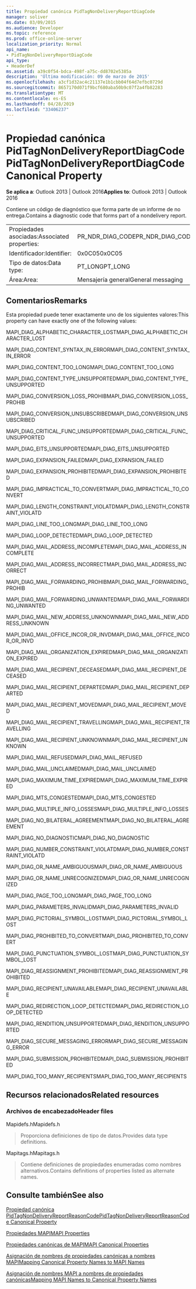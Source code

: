 ```yaml
---
title: Propiedad canónica PidTagNonDeliveryReportDiagCode
manager: soliver
ms.date: 03/09/2015
ms.audience: Developer
ms.topic: reference
ms.prod: office-online-server
localization_priority: Normal
api_name:
- PidTagNonDeliveryReportDiagCode
api_type:
- HeaderDef
ms.assetid: a39c0f54-bdca-498f-a75c-dd8702e5385a
description: 'Última modificación: 09 de marzo de 2015'
ms.openlocfilehash: a3cf1d32ac4c21137e1b1cbb04f64d7efbc0729d
ms.sourcegitcommit: 8657170d071f9bcf680aba50b9c07f2a4fb82283
ms.translationtype: MT
ms.contentlocale: es-ES
ms.lasthandoff: 04/28/2019
ms.locfileid: "33406237"
---
```

# <a name="pidtagnondeliveryreportdiagcode-canonical-property"></a><span data-ttu-id="02cd0-103">Propiedad canónica PidTagNonDeliveryReportDiagCode</span><span class="sxs-lookup"><span data-stu-id="02cd0-103">PidTagNonDeliveryReportDiagCode Canonical Property</span></span>

  
  
<span data-ttu-id="02cd0-104">**Se aplica a**: Outlook 2013 | Outlook 2016</span><span class="sxs-lookup"><span data-stu-id="02cd0-104">**Applies to**: Outlook 2013 | Outlook 2016</span></span> 
  
<span data-ttu-id="02cd0-105">Contiene un código de diagnóstico que forma parte de un informe de no entrega.</span><span class="sxs-lookup"><span data-stu-id="02cd0-105">Contains a diagnostic code that forms part of a nondelivery report.</span></span>
  
|||
|:-----|:-----|
|<span data-ttu-id="02cd0-106">Propiedades asociadas:</span><span class="sxs-lookup"><span data-stu-id="02cd0-106">Associated properties:</span></span>  <br/> |<span data-ttu-id="02cd0-107">PR_NDR_DIAG_CODE</span><span class="sxs-lookup"><span data-stu-id="02cd0-107">PR_NDR_DIAG_CODE</span></span>  <br/> |
|<span data-ttu-id="02cd0-108">Identificador:</span><span class="sxs-lookup"><span data-stu-id="02cd0-108">Identifier:</span></span>  <br/> |<span data-ttu-id="02cd0-109">0x0C05</span><span class="sxs-lookup"><span data-stu-id="02cd0-109">0x0C05</span></span>  <br/> |
|<span data-ttu-id="02cd0-110">Tipo de datos:</span><span class="sxs-lookup"><span data-stu-id="02cd0-110">Data type:</span></span>  <br/> |<span data-ttu-id="02cd0-111">PT_LONG</span><span class="sxs-lookup"><span data-stu-id="02cd0-111">PT_LONG</span></span>  <br/> |
|<span data-ttu-id="02cd0-112">Área:</span><span class="sxs-lookup"><span data-stu-id="02cd0-112">Area:</span></span>  <br/> |<span data-ttu-id="02cd0-113">Mensajería general</span><span class="sxs-lookup"><span data-stu-id="02cd0-113">General messaging</span></span>  <br/> |
   
## <a name="remarks"></a><span data-ttu-id="02cd0-114">Comentarios</span><span class="sxs-lookup"><span data-stu-id="02cd0-114">Remarks</span></span>

<span data-ttu-id="02cd0-115">Esta propiedad puede tener exactamente uno de los siguientes valores:</span><span class="sxs-lookup"><span data-stu-id="02cd0-115">This property can have exactly one of the following values:</span></span>
  
<span data-ttu-id="02cd0-116">MAPI_DIAG_ALPHABETIC_CHARACTER_LOST</span><span class="sxs-lookup"><span data-stu-id="02cd0-116">MAPI_DIAG_ALPHABETIC_CHARACTER_LOST</span></span> 
  
> 
    
<span data-ttu-id="02cd0-117">MAPI_DIAG_CONTENT_SYNTAX_IN_ERROR</span><span class="sxs-lookup"><span data-stu-id="02cd0-117">MAPI_DIAG_CONTENT_SYNTAX_IN_ERROR</span></span> 
  
> 
    
<span data-ttu-id="02cd0-118">MAPI_DIAG_CONTENT_TOO_LONG</span><span class="sxs-lookup"><span data-stu-id="02cd0-118">MAPI_DIAG_CONTENT_TOO_LONG</span></span> 
  
> 
    
<span data-ttu-id="02cd0-119">MAPI_DIAG_CONTENT_TYPE_UNSUPPORTED</span><span class="sxs-lookup"><span data-stu-id="02cd0-119">MAPI_DIAG_CONTENT_TYPE_UNSUPPORTED</span></span> 
  
> 
    
<span data-ttu-id="02cd0-120">MAPI_DIAG_CONVERSION_LOSS_PROHIB</span><span class="sxs-lookup"><span data-stu-id="02cd0-120">MAPI_DIAG_CONVERSION_LOSS_PROHIB</span></span> 
  
> 
    
<span data-ttu-id="02cd0-121">MAPI_DIAG_CONVERSION_UNSUBSCRIBED</span><span class="sxs-lookup"><span data-stu-id="02cd0-121">MAPI_DIAG_CONVERSION_UNSUBSCRIBED</span></span> 
  
> 
    
<span data-ttu-id="02cd0-122">MAPI_DIAG_CRITICAL_FUNC_UNSUPPORTED</span><span class="sxs-lookup"><span data-stu-id="02cd0-122">MAPI_DIAG_CRITICAL_FUNC_UNSUPPORTED</span></span> 
  
> 
    
<span data-ttu-id="02cd0-123">MAPI_DIAG_EITS_UNSUPPORTED</span><span class="sxs-lookup"><span data-stu-id="02cd0-123">MAPI_DIAG_EITS_UNSUPPORTED</span></span> 
  
> 
    
<span data-ttu-id="02cd0-124">MAPI_DIAG_EXPANSION_FAILED</span><span class="sxs-lookup"><span data-stu-id="02cd0-124">MAPI_DIAG_EXPANSION_FAILED</span></span> 
  
> 
    
<span data-ttu-id="02cd0-125">MAPI_DIAG_EXPANSION_PROHIBITED</span><span class="sxs-lookup"><span data-stu-id="02cd0-125">MAPI_DIAG_EXPANSION_PROHIBITED</span></span> 
  
> 
    
<span data-ttu-id="02cd0-126">MAPI_DIAG_IMPRACTICAL_TO_CONVERT</span><span class="sxs-lookup"><span data-stu-id="02cd0-126">MAPI_DIAG_IMPRACTICAL_TO_CONVERT</span></span> 
  
> 
    
<span data-ttu-id="02cd0-127">MAPI_DIAG_LENGTH_CONSTRAINT_VIOLATD</span><span class="sxs-lookup"><span data-stu-id="02cd0-127">MAPI_DIAG_LENGTH_CONSTRAINT_VIOLATD</span></span> 
  
> 
    
<span data-ttu-id="02cd0-128">MAPI_DIAG_LINE_TOO_LONG</span><span class="sxs-lookup"><span data-stu-id="02cd0-128">MAPI_DIAG_LINE_TOO_LONG</span></span> 
  
> 
    
<span data-ttu-id="02cd0-129">MAPI_DIAG_LOOP_DETECTED</span><span class="sxs-lookup"><span data-stu-id="02cd0-129">MAPI_DIAG_LOOP_DETECTED</span></span> 
  
> 
    
<span data-ttu-id="02cd0-130">MAPI_DIAG_MAIL_ADDRESS_INCOMPLETE</span><span class="sxs-lookup"><span data-stu-id="02cd0-130">MAPI_DIAG_MAIL_ADDRESS_INCOMPLETE</span></span> 
  
> 
    
<span data-ttu-id="02cd0-131">MAPI_DIAG_MAIL_ADDRESS_INCORRECT</span><span class="sxs-lookup"><span data-stu-id="02cd0-131">MAPI_DIAG_MAIL_ADDRESS_INCORRECT</span></span> 
  
> 
    
<span data-ttu-id="02cd0-132">MAPI_DIAG_MAIL_FORWARDING_PROHIB</span><span class="sxs-lookup"><span data-stu-id="02cd0-132">MAPI_DIAG_MAIL_FORWARDING_PROHIB</span></span> 
  
> 
    
<span data-ttu-id="02cd0-133">MAPI_DIAG_MAIL_FORWARDING_UNWANTED</span><span class="sxs-lookup"><span data-stu-id="02cd0-133">MAPI_DIAG_MAIL_FORWARDING_UNWANTED</span></span> 
  
> 
    
<span data-ttu-id="02cd0-134">MAPI_DIAG_MAIL_NEW_ADDRESS_UNKNOWN</span><span class="sxs-lookup"><span data-stu-id="02cd0-134">MAPI_DIAG_MAIL_NEW_ADDRESS_UNKNOWN</span></span> 
  
> 
    
<span data-ttu-id="02cd0-135">MAPI_DIAG_MAIL_OFFICE_INCOR_OR_INVD</span><span class="sxs-lookup"><span data-stu-id="02cd0-135">MAPI_DIAG_MAIL_OFFICE_INCOR_OR_INVD</span></span> 
  
> 
    
<span data-ttu-id="02cd0-136">MAPI_DIAG_MAIL_ORGANIZATION_EXPIRED</span><span class="sxs-lookup"><span data-stu-id="02cd0-136">MAPI_DIAG_MAIL_ORGANIZATION_EXPIRED</span></span> 
  
> 
    
<span data-ttu-id="02cd0-137">MAPI_DIAG_MAIL_RECIPIENT_DECEASED</span><span class="sxs-lookup"><span data-stu-id="02cd0-137">MAPI_DIAG_MAIL_RECIPIENT_DECEASED</span></span> 
  
> 
    
<span data-ttu-id="02cd0-138">MAPI_DIAG_MAIL_RECIPIENT_DEPARTED</span><span class="sxs-lookup"><span data-stu-id="02cd0-138">MAPI_DIAG_MAIL_RECIPIENT_DEPARTED</span></span> 
  
> 
    
<span data-ttu-id="02cd0-139">MAPI_DIAG_MAIL_RECIPIENT_MOVED</span><span class="sxs-lookup"><span data-stu-id="02cd0-139">MAPI_DIAG_MAIL_RECIPIENT_MOVED</span></span> 
  
> 
    
<span data-ttu-id="02cd0-140">MAPI_DIAG_MAIL_RECIPIENT_TRAVELLING</span><span class="sxs-lookup"><span data-stu-id="02cd0-140">MAPI_DIAG_MAIL_RECIPIENT_TRAVELLING</span></span> 
  
> 
    
<span data-ttu-id="02cd0-141">MAPI_DIAG_MAIL_RECIPIENT_UNKNOWN</span><span class="sxs-lookup"><span data-stu-id="02cd0-141">MAPI_DIAG_MAIL_RECIPIENT_UNKNOWN</span></span> 
  
> 
    
<span data-ttu-id="02cd0-142">MAPI_DIAG_MAIL_REFUSED</span><span class="sxs-lookup"><span data-stu-id="02cd0-142">MAPI_DIAG_MAIL_REFUSED</span></span> 
  
> 
    
<span data-ttu-id="02cd0-143">MAPI_DIAG_MAIL_UNCLAIMED</span><span class="sxs-lookup"><span data-stu-id="02cd0-143">MAPI_DIAG_MAIL_UNCLAIMED</span></span> 
  
> 
    
<span data-ttu-id="02cd0-144">MAPI_DIAG_MAXIMUM_TIME_EXPIRED</span><span class="sxs-lookup"><span data-stu-id="02cd0-144">MAPI_DIAG_MAXIMUM_TIME_EXPIRED</span></span> 
  
> 
    
<span data-ttu-id="02cd0-145">MAPI_DIAG_MTS_CONGESTED</span><span class="sxs-lookup"><span data-stu-id="02cd0-145">MAPI_DIAG_MTS_CONGESTED</span></span> 
  
> 
    
<span data-ttu-id="02cd0-146">MAPI_DIAG_MULTIPLE_INFO_LOSSES</span><span class="sxs-lookup"><span data-stu-id="02cd0-146">MAPI_DIAG_MULTIPLE_INFO_LOSSES</span></span> 
  
> 
    
<span data-ttu-id="02cd0-147">MAPI_DIAG_NO_BILATERAL_AGREEMENT</span><span class="sxs-lookup"><span data-stu-id="02cd0-147">MAPI_DIAG_NO_BILATERAL_AGREEMENT</span></span> 
  
> 
    
<span data-ttu-id="02cd0-148">MAPI_DIAG_NO_DIAGNOSTIC</span><span class="sxs-lookup"><span data-stu-id="02cd0-148">MAPI_DIAG_NO_DIAGNOSTIC</span></span> 
  
> 
    
<span data-ttu-id="02cd0-149">MAPI_DIAG_NUMBER_CONSTRAINT_VIOLATD</span><span class="sxs-lookup"><span data-stu-id="02cd0-149">MAPI_DIAG_NUMBER_CONSTRAINT_VIOLATD</span></span> 
  
> 
    
<span data-ttu-id="02cd0-150">MAPI_DIAG_OR_NAME_AMBIGUOUS</span><span class="sxs-lookup"><span data-stu-id="02cd0-150">MAPI_DIAG_OR_NAME_AMBIGUOUS</span></span> 
  
> 
    
<span data-ttu-id="02cd0-151">MAPI_DIAG_OR_NAME_UNRECOGNIZED</span><span class="sxs-lookup"><span data-stu-id="02cd0-151">MAPI_DIAG_OR_NAME_UNRECOGNIZED</span></span> 
  
> 
    
<span data-ttu-id="02cd0-152">MAPI_DIAG_PAGE_TOO_LONG</span><span class="sxs-lookup"><span data-stu-id="02cd0-152">MAPI_DIAG_PAGE_TOO_LONG</span></span> 
  
> 
    
<span data-ttu-id="02cd0-153">MAPI_DIAG_PARAMETERS_INVALID</span><span class="sxs-lookup"><span data-stu-id="02cd0-153">MAPI_DIAG_PARAMETERS_INVALID</span></span> 
  
> 
    
<span data-ttu-id="02cd0-154">MAPI_DIAG_PICTORIAL_SYMBOL_LOST</span><span class="sxs-lookup"><span data-stu-id="02cd0-154">MAPI_DIAG_PICTORIAL_SYMBOL_LOST</span></span> 
  
> 
    
<span data-ttu-id="02cd0-155">MAPI_DIAG_PROHIBITED_TO_CONVERT</span><span class="sxs-lookup"><span data-stu-id="02cd0-155">MAPI_DIAG_PROHIBITED_TO_CONVERT</span></span> 
  
> 
    
<span data-ttu-id="02cd0-156">MAPI_DIAG_PUNCTUATION_SYMBOL_LOST</span><span class="sxs-lookup"><span data-stu-id="02cd0-156">MAPI_DIAG_PUNCTUATION_SYMBOL_LOST</span></span> 
  
> 
    
<span data-ttu-id="02cd0-157">MAPI_DIAG_REASSIGNMENT_PROHIBITED</span><span class="sxs-lookup"><span data-stu-id="02cd0-157">MAPI_DIAG_REASSIGNMENT_PROHIBITED</span></span> 
  
> 
    
<span data-ttu-id="02cd0-158">MAPI_DIAG_RECIPIENT_UNAVAILABLE</span><span class="sxs-lookup"><span data-stu-id="02cd0-158">MAPI_DIAG_RECIPIENT_UNAVAILABLE</span></span> 
  
> 
    
<span data-ttu-id="02cd0-159">MAPI_DIAG_REDIRECTION_LOOP_DETECTED</span><span class="sxs-lookup"><span data-stu-id="02cd0-159">MAPI_DIAG_REDIRECTION_LOOP_DETECTED</span></span> 
  
> 
    
<span data-ttu-id="02cd0-160">MAPI_DIAG_RENDITION_UNSUPPORTED</span><span class="sxs-lookup"><span data-stu-id="02cd0-160">MAPI_DIAG_RENDITION_UNSUPPORTED</span></span> 
  
> 
    
<span data-ttu-id="02cd0-161">MAPI_DIAG_SECURE_MESSAGING_ERROR</span><span class="sxs-lookup"><span data-stu-id="02cd0-161">MAPI_DIAG_SECURE_MESSAGING_ERROR</span></span> 
  
> 
    
<span data-ttu-id="02cd0-162">MAPI_DIAG_SUBMISSION_PROHIBITED</span><span class="sxs-lookup"><span data-stu-id="02cd0-162">MAPI_DIAG_SUBMISSION_PROHIBITED</span></span> 
  
> 
    
<span data-ttu-id="02cd0-163">MAPI_DIAG_TOO_MANY_RECIPIENTS</span><span class="sxs-lookup"><span data-stu-id="02cd0-163">MAPI_DIAG_TOO_MANY_RECIPIENTS</span></span> 
  
> 
    
## <a name="related-resources"></a><span data-ttu-id="02cd0-164">Recursos relacionados</span><span class="sxs-lookup"><span data-stu-id="02cd0-164">Related resources</span></span>

### <a name="header-files"></a><span data-ttu-id="02cd0-165">Archivos de encabezado</span><span class="sxs-lookup"><span data-stu-id="02cd0-165">Header files</span></span>

<span data-ttu-id="02cd0-166">Mapidefs.h</span><span class="sxs-lookup"><span data-stu-id="02cd0-166">Mapidefs.h</span></span>
  
> <span data-ttu-id="02cd0-167">Proporciona definiciones de tipo de datos.</span><span class="sxs-lookup"><span data-stu-id="02cd0-167">Provides data type definitions.</span></span>
    
<span data-ttu-id="02cd0-168">Mapitags.h</span><span class="sxs-lookup"><span data-stu-id="02cd0-168">Mapitags.h</span></span>
  
> <span data-ttu-id="02cd0-169">Contiene definiciones de propiedades enumeradas como nombres alternativos.</span><span class="sxs-lookup"><span data-stu-id="02cd0-169">Contains definitions of properties listed as alternate names.</span></span>
    
## <a name="see-also"></a><span data-ttu-id="02cd0-170">Consulte también</span><span class="sxs-lookup"><span data-stu-id="02cd0-170">See also</span></span>



[<span data-ttu-id="02cd0-171">Propiedad canónica PidTagNonDeliveryReportReasonCode</span><span class="sxs-lookup"><span data-stu-id="02cd0-171">PidTagNonDeliveryReportReasonCode Canonical Property</span></span>](pidtagnondeliveryreportreasoncode-canonical-property.md)


[<span data-ttu-id="02cd0-172">Propiedades MAPI</span><span class="sxs-lookup"><span data-stu-id="02cd0-172">MAPI Properties</span></span>](mapi-properties.md)
  
[<span data-ttu-id="02cd0-173">Propiedades canónicas de MAPI</span><span class="sxs-lookup"><span data-stu-id="02cd0-173">MAPI Canonical Properties</span></span>](mapi-canonical-properties.md)
  
[<span data-ttu-id="02cd0-174">Asignación de nombres de propiedades canónicas a nombres MAPI</span><span class="sxs-lookup"><span data-stu-id="02cd0-174">Mapping Canonical Property Names to MAPI Names</span></span>](mapping-canonical-property-names-to-mapi-names.md)
  
[<span data-ttu-id="02cd0-175">Asignación de nombres MAPI a nombres de propiedades canónicas</span><span class="sxs-lookup"><span data-stu-id="02cd0-175">Mapping MAPI Names to Canonical Property Names</span></span>](mapping-mapi-names-to-canonical-property-names.md)

